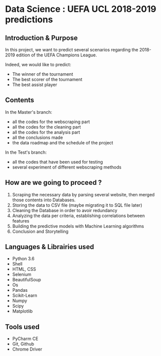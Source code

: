 # Data Science : UEFA UCL 2018-2019 predictions 

## Introduction & Purpose

In this project, we want to predict several scenarios
regarding the 2018-2019 edition of the UEFA Champions League.

Indeed, we would like to predict:
- The winner of the tournament
- The best scorer of the tournament
- The best assist player

## Contents

In the Master's branch:
  - all the codes for the webscraping part
  - all the codes for the cleaning part
  - all the codes for the analysis part
  - all the conclusions made
  - the data roadmap and the schedule of the project

In the Test's branch:
  - all the codes that have been used for testing
  - several experiment of different webscraping methods

## How are we going to proceed ?

1. Scraping the necessary data by parsing several website, then merged those contents into Databases.
2. Storing the data to CSV file (maybe migrating it to SQL file later)
3. Cleaning the Database in order to avoir redundancy
4. Analyzing the data per criteria, establishing correlations between features
5. Building the predictive models with Machine Learning algorithms
6. Conclusion and Storytelling

## Languages & Librairies used

- Python 3.6
- Shell
- HTML, CSS
- Selenium
- BeautifulSoup
- Os
- Pandas
- Scikit-Learn
- Numpy
- Scipy
- Matplotlib

## Tools used

- PyCharm CE
- Git, Github
- Chrome Driver

